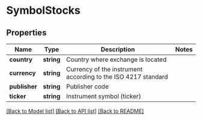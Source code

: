 # SymbolStocks

## Properties
Name | Type | Description | Notes
------------ | ------------- | ------------- | -------------
**country** | **string** | Country where exchange is located | 
**currency** | **string** | Currency of the instrument according to the ISO 4217 standard | 
**publisher** | **string** | Publisher code | 
**ticker** | **string** | Instrument symbol (ticker) | 

[[Back to Model list]](../../README.md#documentation-for-models) [[Back to API list]](../../README.md#documentation-for-api-endpoints) [[Back to README]](../../README.md)

